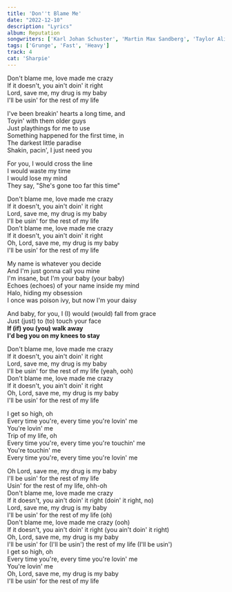 ```yaml
---
title: 'Don''t Blame Me'
date: "2022-12-10"
description: "Lyrics"
album: Reputation
songwriters: ['Karl Johan Schuster', 'Martin Max Sandberg', 'Taylor Alison Swift']
tags: ['Grunge', 'Fast', 'Heavy']
track: 4
cat: 'Sharpie'
---
```

<p className='chorus'>
Don't blame me, love made me crazy <br />
If it doesn't, you ain't doin' it right <br />
Lord, save me, my drug is my baby <br />
I'll be usin' for the rest of my life <br />
</p> 
<p className='verse-one'>
I've been breakin' hearts a long time, and <br />
Toyin' with them older guys <br />
Just playthings for me to use <br />
Something happened for the first time, in <br />
The darkest little paradise <br />
Shakin, pacin', I just need you <br />
</p>
<p className='pre-chorus'>
For you, I would cross the line <br />
I would waste my time <br />
I would lose my mind <br />
They say, "She's gone too far this time" <br />
</p>
<p className='chorus'>
Don't blame me, love made me crazy <br />
If it doesn't, you ain't doin' it right <br />
Lord, save me, my drug is my baby <br />
I'll be usin' for the rest of my life <br />
Don't blame me, love made me crazy <br />
If it doesn't, you ain't doin' it right <br />
Oh, Lord, save me, my drug is my baby <br />
I'll be usin' for the rest of my life <br />
</p> 
<p className='verse-two'>
My name is whatever you decide <br />
And I'm just gonna call you mine <br />
I'm insane, but I'm your baby (your baby) <br />
Echoes (echoes) of your name inside my mind <br />
Halo, hiding my obsession <br />
I once was poison ivy, but now I'm your daisy <br />
</p>
<p className='pre-chorus'>
And baby, for you, I (I) would (would) fall from grace <br />
Just (just) to (to) touch your face <br />
<strong className="fav-line">
If (if) you (you) walk away <br />
I'd beg you on my knees to stay <br />
</strong>
</p>
<p className='chorus'>
Don't blame me, love made me crazy <br />
If it doesn't, you ain't doin' it right <br />
Lord, save me, my drug is my baby <br />
I'll be usin' for the rest of my life (yeah, ooh) <br />
Don't blame me, love made me crazy <br />
If it doesn't, you ain't doin' it right <br />
Oh, Lord, save me, my drug is my baby <br />
I'll be usin' for the rest of my life <br />
</p>
<p className='bridge'>
I get so high, oh <br />
Every time you're, every time you're lovin' me <br />
You're lovin' me <br />
Trip of my life, oh <br />
Every time you're, every time you're touchin' me <br />
You're touchin' me <br />
Every time you're, every time you're lovin' me <br />
</p>
<p className='chorus'>
Oh Lord, save me, my drug is my baby <br />
I'll be usin' for the rest of my life <br />
Usin' for the rest of my life, ohh-oh <br />
Don't blame me, love made me crazy <br />
If it doesn't, you ain't doin' it right (doin' it right, no) <br />
Lord, save me, my drug is my baby <br />
I'll be usin' for the rest of my life (oh) <br />
Don't blame me, love made me crazy (ooh) <br />
If it doesn't, you ain't doin' it right (you ain't doin' it right) <br />
Oh, Lord, save me, my drug is my baby <br />
I'll be usin' for (I'll be usin') the rest of my life (I'll be usin') <br />
I get so high, oh <br />
Every time you're, every time you're lovin' me <br />
You're lovin' me <br />
Oh, Lord, save me, my drug is my baby <br />
I'll be usin' for the rest of my life <br />
</p>




